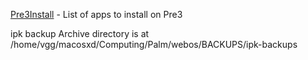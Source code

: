 [Pre3Install](Pre3Install) - List of apps to install on Pre3

ipk backup Archive directory is at /home/vgg/macosxd/Computing/Palm/webos/BACKUPS/ipk-backups



